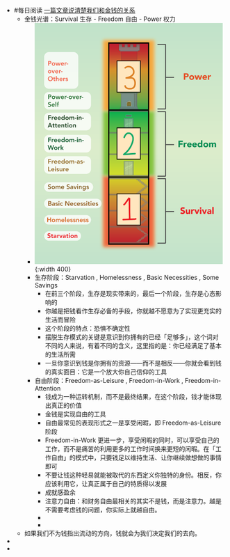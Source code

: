- #每日阅读 [一篇文章说清楚我们和金钱的关系](https://youzhiyouxing.cn/n/materials/875)
	- 金钱光谱：Survival 生存 - Freedom 自由 - Power 权力
		- ![image.png](../assets/image_1643594959533_0.png){:width 400}
		- 生存阶段：Starvation  ,  Homelessness , Basic Necessities , Some Savings
			- 在前三个阶段，生存是现实带来的，最后一个阶段，生存是心态影响的
			- 你越是把钱看作生存必备的手段，你就越不愿意为了实现更充实的生活而冒险
			- 这个阶段的特点：恐惧不确定性
			- 摆脱生存模式的关键是意识到你拥有的已经「足够多」，这个词对不同的人来说，有着不同的含义，这里指的是：你已经满足了基本的生活所需
			- 一旦你意识到钱是你拥有的资源——而不是相反——你就会看到钱的真实面目：它是一个放大你自己信仰的工具
		- 自由阶段：Freedom-as-Leisure , Freedom-in-Work , Freedom-in-Attention
			- 钱成为一种运转机制，而不是最终结果，在这个阶段，钱才能体现出真正的价值
			- 金钱是实现自由的工具
			- 自由最常见的表现形式之一是享受闲暇，即 Freedom-as-Leisure 阶段
			- Freedom-in-Work 更进一步，享受闲暇的同时，可以享受自己的工作，而不是痛苦的利用更多的工作时间换来更短的闲暇。在「工作自由」的模式中，只要钱足以维持生活、让你继续做想做的事情即可
			- 不要让钱这种轻易就能被取代的东西定义你独特的身份。相反，你应该利用它，让真正属于自己的特质得以发展
			- 成就感盈余
			- 注意力自由：和财务自由最相关的其实不是钱，而是注意力。越是不需要考虑钱的问题，你实际上就越自由。
			-
			-
	- 如果我们不为钱指出流动的方向，钱就会为我们决定我们的去向。
-
-